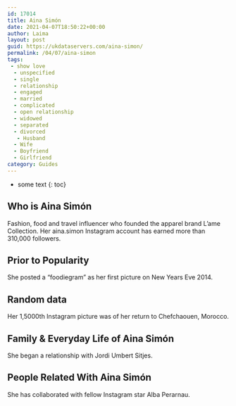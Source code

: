 ```yaml
---
id: 17014
title: Aina Simón
date: 2021-04-07T18:50:22+00:00
author: Laima
layout: post
guid: https://ukdataservers.com/aina-simon/
permalink: /04/07/aina-simon
tags:
 - show love
  - unspecified
  - single
  - relationship
  - engaged
  - married
  - complicated
  - open relationship
  - widowed
  - separated
  - divorced
   - Husband
  - Wife
  - Boyfriend
  - Girlfriend
category: Guides
---
```


* some text
{: toc}


## Who is Aina Simón
                  
                  
                  
Fashion, food and travel influencer who founded the apparel brand L&#8217;ame Collection. Her aina.simon Instagram account has earned more than 310,000 followers.
                  
              
            
              
            
                
                
                
## Prior to Popularity
                  
                  
                  
She posted a &#8220;foodiegram&#8221; as her first picture on New Years Eve 2014.
                  
              
            
              
            
                
                
                
## Random data
                  
                  
                  
Her 1,5000th Instagram picture was of her return to Chefchaouen, Morocco.
                  
              
            
              
            
                
                
                
## Family & Everyday Life of Aina Simón
                  
                  
                  
She began a relationship with Jordi Umbert Sitjes.
                  
              
            
              
            
                
                
                
## People Related With Aina Simón
                  
                  
                  
She has collaborated with fellow Instagram star Alba Perarnau.
                  
              
            
              
            
                
              
            
              
              
            
            
              
            
          
          
          